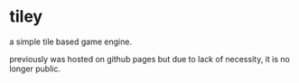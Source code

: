 # tiley
a simple tile based game engine.

previously was hosted on github pages but due to lack of necessity, it is no longer public.
